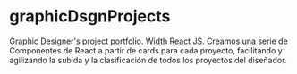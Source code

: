 # graphicDsgnProjects
Graphic Designer's project portfolio. Width React JS.
Creamos una serie de Componentes de React a partir de cards para cada proyecto, facilitando y agilizando la subida y la clasificación de todos los proyectos del diseñador.
